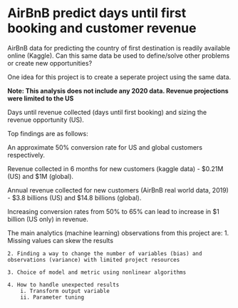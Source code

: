 # AirBnB predict days until first booking and customer revenue

AirBnB data for predicting the country of first destination is readily
available online (Kaggle). Can this same data be used to define/solve 
other problems or create new opportunities?

One idea for this project is to create a seperate project using the same data. 

<b>Note: This analysis does not include any 2020 data. Revenue projections were limited to the US</b>

Days until revenue collected (days until first booking) and sizing the revenue opportunity (US).

Top findings are as follows:

An approximate 50% conversion rate for US and global customers respectively.

Revenue collected in 6 months for new customers (kaggle data) - $0.21M (US) and $1M (global).

Annual revenue collected for new customers (AirBnB real world data, 2019) - $3.8 billions (US) and $14.8 billions (global).

Increasing conversion rates from 50% to 65% can lead to increase in $1 billion (US only) in revenue.

The main analytics (machine learning) observations from this project are:
    1. Missing values can skew the results

    2. Finding a way to change the number of variables (bias) and 
    observations (variance) with limited project resources

    3. Choice of model and metric using nonlinear algorithms

    4. How to handle unexpected results
        i. Transform output variable
        ii. Parameter tuning
